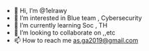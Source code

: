 - 👋 Hi, I’m @1elrawy
- 👀 I’m interested in Blue team , Cybersecurity
- 🌱 I’m currently learning Soc , TH
- 💞️ I’m looking to collaborate on ,,etc
- 📫 How to reach me as.ga2019@gmail.com
